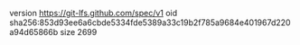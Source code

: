 version https://git-lfs.github.com/spec/v1
oid sha256:853d93ee6a6cbde5334fde5389a33c19b2f785a9684e401967d220a94d65866b
size 2699
